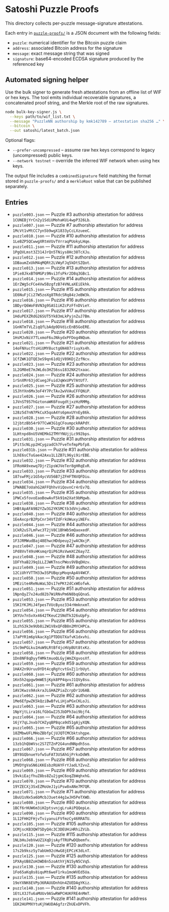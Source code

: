 # Satoshi Puzzle Proofs

This directory collects per-puzzle message-signature attestations.

Each entry in [`puzzle-proofs/`](puzzle-proofs/) is a JSON document with the following fields:

- `puzzle`: numerical identifier for the Bitcoin puzzle claim
- `address`: associated Bitcoin address for the signature
- `message`: exact message string that was signed
- `signature`: base64-encoded ECDSA signature produced by the referenced key

## Automated signing helper

Use the bulk signer to generate fresh attestations from an offline list of WIF or hex keys. The
tool emits individual recoverable signatures, a concatenated proof string, and the Merkle root of
the raw signatures.

```bash
node bulk-key-signer.js \
  --keys path/to/wif_list.txt \
  --message "PuzzleNN authorship by kmk142789 — attestation sha256 …" \
  --bitcoin \
  --out satoshi/latest_batch.json
```

Optional flags:

- `--prefer-uncompressed` – assume raw hex keys correspond to legacy (uncompressed) public keys.
- `--network testnet` – override the inferred WIF network when using hex keys.

The output file includes a `combinedSignature` field matching the format stored in
`puzzle-proofs/` and a `merkleRoot` value that can be published separately.

## Entries

- `puzzle003.json` — Puzzle #3 authorship attestation for address `1CUNEBjYrCn2y1SdiUMohaKUi4wpP326Lb`.
- `puzzle007.json` — Puzzle #7 authorship attestation for address `1McVt1vMtCC7yn5b9wgX1833yCcLXzueeC`.
- `puzzle010.json` — Puzzle #10 authorship attestation for address `1LeBZP5QCwwgXRtmVUvTVrraqPUokyLHqe`.
- `puzzle011.json` — Puzzle #11 authorship attestation for address `1PgQVLmst3Z314JrQn5TNiys8Hc38TcXJu`.
- `puzzle012.json` — Puzzle #12 authorship attestation for address `1DBaumZxUkM4qMQRt2LVWyFJq5kDtSZQot`.
- `puzzle013.json` — Puzzle #13 authorship attestation for address `1Pie8JkxBT6MGPz9Nvi3fsPkr2D8q3GBc1`.
- `puzzle014.json` — Puzzle #14 authorship attestation for address `1ErZWg5cFCe4Vw5BzgfzB74VNLaXEiEkhk`.
- `puzzle015.json` — Puzzle #15 authorship attestation for address `1E6NuFjCi27W5zoXg8TRdcSRq84zJeBW3k`.
- `puzzle016.json` — Puzzle #16 authorship attestation for address `1BDyrQ6WoF8VN3g9SAS1iKZcPzFfnDVieY`.
- `puzzle017.json` — Puzzle #17 authorship attestation for address `1HduPEXZRdG26SUT5Yk83mLkPyjnZuJ7Bm`.
- `puzzle018.json` — Puzzle #18 authorship attestation for address `1GnNTmTVLZiqQfLbAdp9DVdicEnB5GoERE`.
- `puzzle020.json` — Puzzle #20 authorship attestation for address `1HsMJxNiV7TLxmoF6uJNkydxPFDog4NQum`.
- `puzzle021.json` — Puzzle #21 authorship attestation for address `14oFNXucftsHiUMY8uctg6N487riuyXs4h`.
- `puzzle022.json` — Puzzle #22 authorship attestation for address `1CfZWK1QTQE3eS9qn61dQjV89KDjZzfNcv`.
- `puzzle023.json` — Puzzle #23 authorship attestation for address `1L2GM8eE7mJWLdo3HZS6su1832NX2txaac`.
- `puzzle024.json` — Puzzle #24 authorship attestation for address `1rSnXMr63jdCuegJFuidJqWxUPV7AtUf7`.
- `puzzle025.json` — Puzzle #25 authorship attestation for address `15JhYXn6Mx3oF4Y7PcTAv2wVVAuCFFQNiP`.
- `puzzle026.json` — Puzzle #26 authorship attestation for address `1JVnST957hGztonaWK6FougdtjxzHzRMMg`.
- `puzzle027.json` — Puzzle #27 authorship attestation for address `128z5d7nN7PkCuX5qoA4Ys6pmxUYnEy86k`.
- `puzzle028.json` — Puzzle #28 authorship attestation for address `12jbtzBb54r97TCwW3G1gCFoumpckRAPdY`.
- `puzzle030.json` — Puzzle #30 authorship attestation for address `1LHtnpd8nU5VHEMkG2TMYYNUjjLc992bps`.
- `puzzle031.json` — Puzzle #31 authorship attestation for address `1PitScNLyp2HCygzadCh7FveTnfmpPbfp8`.
- `puzzle031b.json` — Puzzle #31 authorship attestation for address `1LhE6sCTuGae42Axu1L1ZB7L96yi9irEBE`.
- `puzzle032.json` — Puzzle #32 authorship attestation for address `1FRoHA9xewq7DjrZ1psWJVeTer8gHRqEvR`.
- `puzzle033.json` — Puzzle #33 authorship attestation for address `187swFMjz1G54ycVU56B7jZFHFTNVQFDiu`.
- `puzzle034.json` — Puzzle #34 authorship attestation for address `1PWABE7oUahG2AFFQhhvViQovnCr4rEv7Q`.
- `puzzle035.json` — Puzzle #35 authorship attestation for address `1PWCx5fovoEaoBowAvF5k91m2Xat9bMgwb`.
- `puzzle038.json` — Puzzle #38 authorship attestation for address `1HBtApAFA9B2YZw3G2YKSMCtb3dVnjuNe2`.
- `puzzle040.json` — Puzzle #40 authorship attestation for address `1EeAxcprB2PpCnr34VfZdFrkUWuxyiNEFv`.
- `puzzle044.json` — Puzzle #44 authorship attestation for address `1CkR2uS7LmFwc3T2jV8C1BhWb5mQaoxedF`.
- `puzzle046.json` — Puzzle #46 authorship attestation for address `1F3JRMWudBaj48EhwcHDdpeuy2jwACNxjP`.
- `puzzle047.json` — Puzzle #47 authorship attestation for address `1Pd8VvT49sHKsmqrQiP61RsVwmXCZ6ay7Z`.
- `puzzle048.json` — Puzzle #48 authorship attestation for address `1DFYhaB2J9q1LLZJWKTnscPWos9VBqDHzv`.
- `puzzle049.json` — Puzzle #49 authorship attestation for address `12CiUhYVTTH33w3SPUBqcpMoqnApAV4WCF`.
- `puzzle050.json` — Puzzle #50 authorship attestation for address `1MEzite4ReNuWaL5Ds17ePKt2dCxWEofwk`.
- `puzzle051.json` — Puzzle #51 authorship attestation for address `1NpnQyZ7x24ud82b7WiRNvPm6N8bqGQnaS`.
- `puzzle053.json` — Puzzle #53 authorship attestation for address `15K1YKJMiJ4fpesTVUcByoz334rHmknxmT`.
- `puzzle054.json` — Puzzle #54 authorship attestation for address `1KYUv7nSvXx4642TKeuC2SNdTk326uUpFy`.
- `puzzle055.json` — Puzzle #55 authorship attestation for address `1LzhS3k3e9Ub8i2W1V8xQFdB8n2MYCHPCa`.
- `puzzle056.json` — Puzzle #56 authorship attestation for address `17aPYR1m6pVAacXg1PTDDU7XafvK1dxvhi`.
- `puzzle057.json` — Puzzle #57 authorship attestation for address `15c9mPGLku1HuW9LRtBf4jcHVpBUt8txKz`.
- `puzzle058.json` — Puzzle #58 authorship attestation for address `1Dn8NF8qDyyfHMktmuoQLGyjWmZXgvosXf`.
- `puzzle059.json` — Puzzle #59 authorship attestation for address `1HAX2n9Uruu9YDt4cqRgYcvtGvZj1rbUyt`.
- `puzzle060.json` — Puzzle #60 authorship attestation for address `1Kn5h2qpgw9mWE5jKpk8PP4qvvJ1QVy8su`.
- `puzzle061.json` — Puzzle #61 authorship attestation for address `1AVJKwzs9AskraJLGHAZPiaZcrpDr1U6AB`.
- `puzzle062.json` — Puzzle #62 authorship attestation for address `1Me6EfpwZK5kQziBwBfvLiHjaPGxCKLoJi`.
- `puzzle063.json` — Puzzle #63 authorship attestation for address `1NpYjtLira16LfGbGwZJ5JbDPh3ai9bjf4`.
- `puzzle064.json` — Puzzle #64 authorship attestation for address `16jY7qLJnxb7CHZyqBP8qca9d51gAjyXQN`.
- `puzzle065.json` — Puzzle #65 authorship attestation for address `18ZMbwUFLMHoZBbfpCjUJQTCMCbktshgpe`.
- `puzzle066.json` — Puzzle #66 authorship attestation for address `13zb1hQbWVsc2S7ZTZnP2G4undNNpdh5so`.
- `puzzle067.json` — Puzzle #67 authorship attestation for address `1BY8GQbnueYofwSuFAT3USAhGjPrkxDdW9`.
- `puzzle068.json` — Puzzle #68 authorship attestation for address `1MVDYgVaSN6iKKEsbzRUAYFrYJadLYZvvZ`.
- `puzzle069.json` — Puzzle #69 authorship attestation for address `19vkiEajfhuZ8bs8Zu2jgmC6oqZbWqhxhG`.
- `puzzle070.json` — Puzzle #70 authorship attestation for address `19YZECXj3SxEZMoUeJ1yiPsw8xANe7M7QR`.
- `puzzle071.json` — Puzzle #71 authorship attestation for address `1BuU1sNx5a6bMcbJ3uet44g1wJH5PeTXWD`.
- `puzzle080.json` — Puzzle #80 authorship attestation for address `1BCf6rHUW6m3iH2ptsvnjgLruAiPQQepLe`.
- `puzzle090.json` — Puzzle #90 authorship attestation for address `1L12FHH2FHjvTviyanuiFVfmzCy46RRATU`.
- `puzzle105.json` — Puzzle #105 authorship attestation for address `1CMjscKB3QW7SDyQ4c3C3DEUHiHRhiZVib`.
- `puzzle115.json` — Puzzle #115 authorship attestation for address `1NLbHuJebVwUZ1XqDjsAyfTRUPwDQbemfv`.
- `puzzle120.json` — Puzzle #120 authorship attestation for address `17s2b9ksz5y7abUm92cHwG8jEPCzK3dLnT`.
- `puzzle125.json` — Puzzle #125 authorship attestation for address `1PXAyUB8ZoH3WD8n5zoAthYjN15yN5CVq5`.
- `puzzle130.json` — Puzzle #130 authorship attestation for address `1Fo65aKq8s8iquMt6weF1rku1moWVEd5Ua`.
- `puzzle135.json` — Puzzle #135 authorship attestation for address `19oYXNK6EVPp36RAUUDnhUn4ZUEDAgYKiz`.
- `puzzle140.json` — Puzzle #140 authorship attestation for address `1EtLX3JTu6aMUUv9ASwRWPCHUKFRE4nMmT`.
- `puzzle141.json` — Puzzle #141 authorship attestation for address `1EK2HUPMXYtuKjhWUDA6gfzrZhUExDPVFh`.
